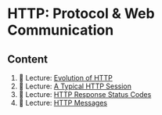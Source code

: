# HTTP: Protocol & Web Communication

## Content

1. 📖 Lecture: [Evolution of HTTP](./http-lec-evolution-of-http.md)
2. 📖 Lecture: [A Typical HTTP Session](./http-lec-a-typical-http-session.md)
3. 📖 Lecture: [HTTP Response Status Codes](./http-lec-http-response-status-codes.md)
4. 📖 Lecture: [HTTP Messages](./http-lec-http-messages.md)
